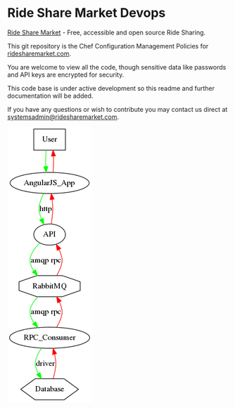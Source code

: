 # Ride Share Market Devops

[Ride Share Market](https://ridesharemarket.com) - Free, accessible and open source Ride Sharing.

This git repository is the Chef Configuration Management Policies for [ridesharemarket.com](https://ridesharemarket.com).

You are welcome to view all the code, though sensitive data like passwords and API keys are encrypted for security.

This code base is under active development so this readme and further documentation will be added.

If you have any questions or wish to contribute you may contact us direct at systemsadmin@ridesharemarket.com.

![Application Overview](docs/dot/app.png)